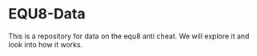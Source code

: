 # EQU8-Data
This is a repository for data on the equ8 anti cheat. We will explore it and look into how it works.
